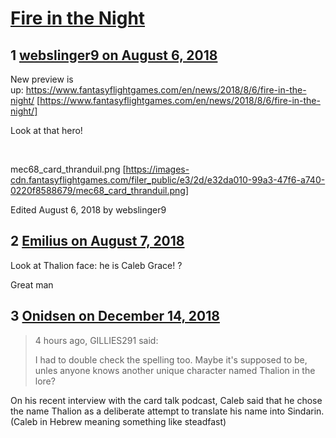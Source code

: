 # [Fire in the Night](https://community.fantasyflightgames.com/topic/280503-fire-in-the-night/)

## 1 [webslinger9 on August 6, 2018](https://community.fantasyflightgames.com/topic/280503-fire-in-the-night/?do=findComment&comment=3430955)

New preview is up: https://www.fantasyflightgames.com/en/news/2018/8/6/fire-in-the-night/ [https://www.fantasyflightgames.com/en/news/2018/8/6/fire-in-the-night/]

Look at that hero!

 

mec68_card_thranduil.png [https://images-cdn.fantasyflightgames.com/filer_public/e3/2d/e32da010-99a3-47f6-a740-0220f8588679/mec68_card_thranduil.png]

Edited August 6, 2018 by webslinger9

## 2 [Emilius on August 7, 2018](https://community.fantasyflightgames.com/topic/280503-fire-in-the-night/?do=findComment&comment=3431844)

Look at Thalion face: he is Caleb Grace! ?

Great man

## 3 [Onidsen on December 14, 2018](https://community.fantasyflightgames.com/topic/280503-fire-in-the-night/?do=findComment&comment=3566539)

> 4 hours ago, GILLIES291 said:
> 
> I had to double check the spelling too. Maybe it's supposed to be, unles anyone knows another unique character named Thalion in the lore?

On his recent interview with the card talk podcast, Caleb said that he chose the name Thalion as a deliberate attempt to translate his name into Sindarin. (Caleb in Hebrew meaning something like steadfast)

